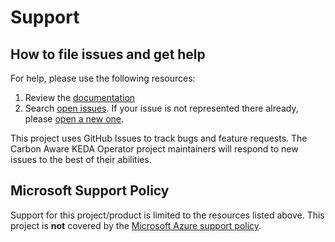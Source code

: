 # Support

## How to file issues and get help

For help, please use the following resources:

1. Review the [documentation](https://github.com/Azure/carbon-aware-keda-operator/blob/main/README.md)
2. Search [open issues](https://github.com/Azure/carbon-aware-keda-operator/issues). If your issue is not represented there already, please [open a new one](https://github.com/Azure/carbon-aware-keda-operator/issues/new).

This project uses GitHub Issues to track bugs and feature requests. The Carbon Aware KEDA Operator project maintainers will respond to new issues to the best of their abilities.

## Microsoft Support Policy

Support for this project/product is limited to the resources listed above. This project is **not** covered by the [Microsoft Azure support policy](https://support.microsoft.com/en-us/help/2941892/support-for-linux-and-open-source-technology-in-azure).